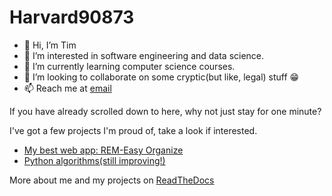 # Harvard90873
- 👋 Hi, I’m Tim
- 👀 I’m interested in software engineering and data science.
- 🌱 I’m currently learning computer science courses.
- 💞️ I’m looking to collaborate on some cryptic(but like, legal) stuff :grin:
- 📫 Reach me at [email](mailto:harvard90873@gmail.com)



If you have already scrolled down to here, why not just stay for one minute?

I've got a few projects I'm proud of, take a look if interested.

- [My best web app: REM-Easy Organize](https://rem-easyorganize.herokuapp.com/)
- [Python algorithms(still improving!)](https://harvard90873.readthedocs.io/en/latest/Python%20Algorithms%203x.html)

More about me and my projects on [ReadTheDocs](https://harvard90873.readthedocs.io/en/latest/)
<!---
Harvard90873/Harvard90873 is a ✨ special ✨ repository because its `README.md` (this file) appears on your GitHub profile.
You can click the Preview link to take a look at your changes.
--->
